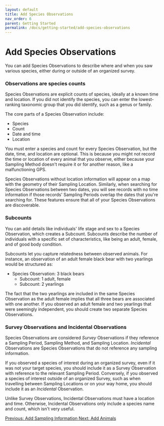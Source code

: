```yaml
---
layout: default
title: Add Species Observations
nav_order: 6
parent: Getting Started
permalink: /docs/getting-started/add-species-observations
---
```


# Add Species Observations

You can add Species Observations to describe where and when you saw various species, either during or outside of an organized survey.

### Observations are species counts

Species Observations are explicit counts of species, ideally at a known time and location. If you did not identify the species, you can enter the lowest-ranking taxonomic group that you did identify, such as a genus or family.

The core parts of a Species Observation include:

- Species
- Count
- Date and time
- Location

You must enter a species and count for every Species Observation, but the date, time, and location are optional. This is because you might not record the time or location of every animal that you observe, either because your Sampling Method doesn't require it or for another reason, like a malfunctioning GPS.

Species Observations without location information will appear on a map with the geometry of their Sampling Location. Similarly, when searching for Species Observations between two dates, you will see records with no time information if those records' Sampling Periods overlap the dates that you're searching for. These features ensure that all of your Species Observations are discoverable.

### Subcounts

You can add details like individuals' life stage and sex to a Species Observation, which creates a Subcount. Subcounts describe the number of individuals with a specific set of characteristics, like being an adult, female, and of good body condition.

Subcounts let you capture relatedness between observed animals. For instance, an observation of an adult female black bear with two yearlings would be structured as:

- Species Observation: 3 black bears
  - Subcount: 1 adult, female
  - Subcount: 2 yearlings

The fact that the two yearlings are included in the same Species Observation as the adult female implies that all three bears are associated with one another. If you observed an adult female and two yearlings that were seemingly independent, you should create two separate Species Observations.

### Survey Observations and Incidental Observations

Species Observations are considered _Survey_ Observations if they reference a Sampling Period, Sampling Method, and Sampling Location.
_Incidental_ Observations are Species Observations that do not reference any sampling information.

If you observed a species of interest during an organized survey, even if it was not your target species, you should include it as a Survey Observation with reference to the relevant Sampling Period. Conversely, if you observed a species of interest outside of an organized Survey, such as when travelling between Sampling Locations or on your way home, you should include it as an _Incidental_ Observation.

Unlike Survey Observations, Incidental Observations must have a location and time. Otherwise, Incidental Observations only include a species name and count, which isn't very useful.

<a class="float-left" href="./add-sampling-information">
Previous: Add Sampling Information
</a>
<a class="float-right" href="./add-animals">
Next: Add Animals
</a>
